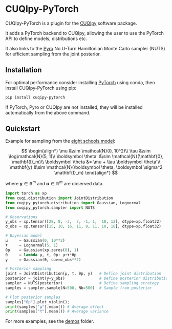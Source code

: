 # CUQIpy-PyTorch

CUQIpy-PyTorch is a plugin for the [CUQIpy](https://github.com/CUQI-DTU/CUQIpy) software package.

It adds a PyTorch backend to CUQIpy, allowing the user to use the PyTorch API to define models, distributions etc.

It also links to the [Pyro](https://pyro.ai/) No U-Turn Hamiltonian Monte Carlo sampler (NUTS) for efficient sampling from the joint posterior.

## Installation
For optimal performance consider installing [PyTorch](https://pytorch.org/) using conda, then install CUQIpy-PyTorch using pip:
```bash
pip install cuqipy-pytorch
```
If PyTorch, Pyro or CUQIpy are not installed, they will be installed automatically from the above command.

## Quickstart
Example for sampling from the [eight schools model](https://github.com/blei-lab/edward/blob/master/notebooks/eight_schools.ipynb):

$$
\begin{align*}
    \mu &\sim \mathcal{N}(0, 10^2)\\
    \tau &\sim \log\mathcal{N}(5, 1)\\
    \boldsymbol \theta' &\sim \mathcal{N}(\mathbf{0}, \mathbf{I}_m)\\
    \boldsymbol \theta &= \mu + \tau \boldsymbol \theta'\\
    \mathbf{y} &\sim \mathcal{N}(\boldsymbol \theta, \boldsymbol \sigma^2 \mathbf{I}_m)
\end{align*}
$$

where $\mathbf{y}\in\mathbb{R}^m$ and $\boldsymbol \sigma\in\mathbb{R}^m$ are observed data.

```python
import torch as xp
from cuqi.distribution import JointDistribution
from cuqipy_pytorch.distribution import Gaussian, Lognormal
from cuqipy_pytorch.sampler import NUTS

# Observations
y_obs = xp.tensor([28, 8, -3,  7, -1, 1,  18, 12], dtype=xp.float32)
σ_obs = xp.tensor([15, 10, 16, 11, 9, 11, 10, 18], dtype=xp.float32)

# Bayesian model
μ     = Gaussian(0, 10**2)
τ     = Lognormal(5, 1)
θp    = Gaussian(xp.zeros(8), 1)
θ     = lambda μ, τ, θp: μ+τ*θp
y     = Gaussian(θ, cov=σ_obs**2)

# Posterior sampling
joint = JointDistribution(μ, τ, θp, y)   # Define joint distribution 
posterior = joint(y=y_obs)               # Define posterior distribution
sampler = NUTS(posterior)                # Define sampling strategy
samples = sampler.sample(N=500, Nb=500)  # Sample from posterior

# Plot posterior samples
samples["θp"].plot_violin(); 
print(samples["μ"].mean()) # Average effect
print(samples["τ"].mean()) # Average variance
```

For more examples, see the [demos](demos) folder.

